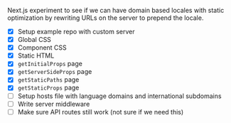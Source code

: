 Next.js experiment to see if we can have domain based locales with static optimization by rewriting URLs on the server to prepend the locale.

- [x] Setup example repo with custom server
- [x] Global CSS
- [x] Component CSS
- [x] Static HTML
- [x] `getInitialProps` page
- [x] `getServerSideProps` page
- [x] `getStaticPaths` page
- [x] `getStaticProps` page
- [ ] Setup hosts file with language domains and international subdomains
- [ ] Write server middleware
- [ ] Make sure API routes still work (not sure if we need this)
